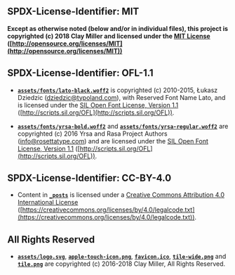 ## SPDX-License-Identifier: MIT

**Except as otherwise noted (below and/or in individual files), this project is copyrighted (c) 2018 Clay Miller and licensed under the [MIT License](LICENSE-MIT) ([http://opensource.org/licenses/MIT](http://opensource.org/licenses/MIT))**

## SPDX-License-Identifier: OFL-1.1

- [**`assets/fonts/lato-black.woff2`**](assets/fonts/lato-black.woff2) is copyrighted (c) 2010-2015, Łukasz Dziedzic (dziedzic@typoland.com), with Reserved Font Name Lato, and is licensed under the [SIL Open Font License, Version 1.1](LICENSE-OFL-1.1) ([http://scripts.sil.org/OFL](http://scripts.sil.org/OFL)).

- [**`assets/fonts/yrsa-bold.woff2`**](assets/fonts/yrsa-bold.woff2) and [**`assets/fonts/yrsa-regular.woff2`**](assets/fonts/yrsa-regular.woff2) are copyrighted (c) 2016 Yrsa and Rasa Project Authors (info@rosettatype.com) and are licensed under the [SIL Open Font License, Version 1.1](LICENSE-OFL-1.1) ([http://scripts.sil.org/OFL](http://scripts.sil.org/OFL)).

## SPDX-License-Identifier: CC-BY-4.0

- Content in [**`_posts`**](_posts) is licensed under a [Creative Commons Attribution 4.0 International License](LICENSE-CC-BY-4.0) ([https://creativecommons.org/licenses/by/4.0/legalcode.txt](https://creativecommons.org/licenses/by/4.0/legalcode.txt)).

## All Rights Reserved

- [**`assets/logo.svg`**](assets/logo.svg), [**`apple-touch-icon.png`**](apple-touch-icon.png), [**`favicon.ico`**](favicon.ico), [**`tile-wide.png`**](tile-wide.png) and [**`tile.png`**](tile.png) are copyrighted (c) 2016-2018 Clay Miller, All Rights Reserved.
